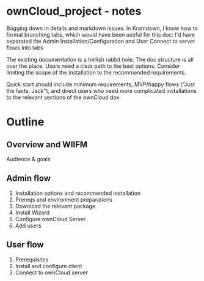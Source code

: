 # ownCloud_project - notes
Bogging down in details and markdown issues. 
In Kramdown, I know how to format branching tabs, which would have been useful for this doc: I'd have separated the Admin  Installation/Configuration and User Connect to server flows into tabs

The existing documentation is a hellish rabbit hole. The doc structure is all over the place. 
Users need a clear path to the best options. 
Consider limiting the scope of the installation to the recommended requirements.


Quick start should include minimum requirements, MVP/happy flows ("Just the facts, Jack"), and direct users who need more complicated installations to the relevant sections of the ownCloud dox. 

# Outline

## Overview and WIIFM
Audience & goals
## Admin flow

1. Installation options and recommended installation
1. Prereqs and environment preparations
1. Download the relevant package
1. Install Wizard
1. Configure ownCloud Server
1. Add users


## User flow
1. Prerequisites
1. Install and configure client
1. Connect to ownCloud server